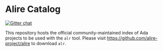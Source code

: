 # Alire Catalog

[![Gitter chat](https://badges.gitter.im/gitterHQ/gitter.png)](https://gitter.im/ada-lang/Alire)

This repository hosts the official community-maintained index of Ada projects
to be used with the `alr` tool. Please visit
https://github.com/alire-project/alire to download `alr`.
